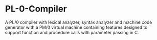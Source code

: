 # PL-0-Compiler
A PL/0 compiler with lexical analyzer, syntax analyzer and machine code generator with a PM/0 virtual machine containing features designed to support function and procedure calls with parameter passing in C.
